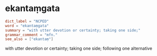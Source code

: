 # ekantaṃgata

``` toml
dict_label = "NCPED"
word = "ekantaṃgata"
summary = "with utter devotion or certainty; taking one side;"
grammar_comment = "mfn."
see_also = ["ekantaṃ"]
```

with utter devotion or certainty; taking one side; following one alternative


